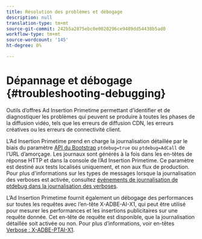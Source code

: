 ```yaml
---
title: Résolution des problèmes et débogage
description: null
translation-type: tm+mt
source-git-commit: 242b5a2875ebc0e0020296ce9489dd54438b5ad0
workflow-type: tm+mt
source-wordcount: '145'
ht-degree: 0%

---
```



# Dépannage et débogage {#troubleshooting-debugging}

Outils d’offres Ad Insertion Primetime permettant d’identifier et de diagnostiquer les problèmes qui peuvent se produire à toutes les phases de la diffusion vidéo, tels que les erreurs de diffusion CDN, les erreurs créatives ou les erreurs de connectivité client.

L’Ad Insertion Primetime prend en charge la journalisation détaillée par le biais du paramètre [API du Bootstrap](/help/primetime-ad-insertion/technical-reference/bootstrap-api.md) `ptdebug=true` ou `ptdebug=AdCall` de l’URL d’amorçage. Les journaux sont générés à la fois dans les en-têtes de réponse HTTP et dans la console de l’Ad Insertion Primetime. Ce paramètre est destiné aux tests localisés uniquement, et non aux flux de production. Pour plus d&#39;informations sur les types de messages lorsque la journalisation des verboses est activée, consultez [événements de journalisation de ptdebug dans la journalisation des verboses](verbose-logging.md#ptdebug-logging-events).

L’Ad Insertion Primetime fournit également un débogage des performances sur toutes les requêtes avec l’en-tête X-ADBE-AI-X1, qui peut être utilisé pour mesurer les performances et les insertions publicitaires sur une requête donnée. Cet en-tête de requête est disponible, que la journalisation détaillée soit activée ou non. Pour plus d’informations, voir en-têtes [Verbose : X-ADBE-PTAI-X1](debugging-headers.md).
